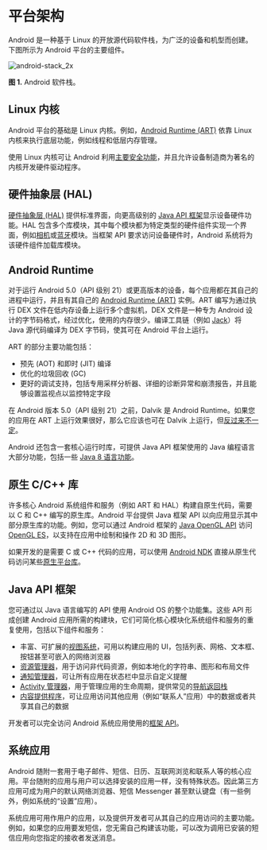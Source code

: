 # 平台架构

Android 是一种基于 Linux 的开放源代码软件栈，为广泛的设备和机型而创建。下图所示为 Android 平台的主要组件。

![android-stack_2x](https://github.com/superroye/Android-Best/blob/master/%E5%BA%94%E7%94%A8%E7%BB%93%E6%9E%84/images/android-stack_2x.png)

**图 1.** Android 软件栈。

## Linux 内核

Android 平台的基础是 Linux 内核。例如，[Android Runtime (ART)](https://developer.android.google.cn/guide/platform/#art) 依靠 Linux 内核来执行底层功能，例如线程和低层内存管理。

使用 Linux 内核可让 Android 利用[主要安全功能](https://source.android.google.cn/security/overview/kernel-security.html)，并且允许设备制造商为著名的内核开发硬件驱动程序。

## 硬件抽象层 (HAL)

[硬件抽象层 (HAL)](https://source.android.google.cn/devices/index.html#Hardware%20Abstraction%20Layer) 提供标准界面，向更高级别的 [Java API 框架](https://developer.android.google.cn/guide/platform/#api-framework)显示设备硬件功能。HAL 包含多个库模块，其中每个模块都为特定类型的硬件组件实现一个界面，例如[相机](https://source.android.google.cn/devices/camera/index.html)或[蓝牙](https://source.android.google.cn/devices/bluetooth.html)模块。当框架 API 要求访问设备硬件时，Android 系统将为该硬件组件加载库模块。

## Android Runtime

对于运行 Android 5.0（API 级别 21）或更高版本的设备，每个应用都在其自己的进程中运行，并且有其自己的 [Android Runtime (ART)](http://source.android.google.cn/devices/tech/dalvik/index.html) 实例。ART 编写为通过执行 DEX 文件在低内存设备上运行多个虚拟机，DEX 文件是一种专为 Android 设计的字节码格式，经过优化，使用的内存很少。编译工具链（例如 [Jack](https://source.android.google.cn/source/jack.html)）将 Java 源代码编译为 DEX 字节码，使其可在 Android 平台上运行。

ART 的部分主要功能包括：

- 预先 (AOT) 和即时 (JIT) 编译
- 优化的垃圾回收 (GC)
- 更好的调试支持，包括专用采样分析器、详细的诊断异常和崩溃报告，并且能够设置监视点以监控特定字段

在 Android 版本 5.0（API 级别 21）之前，Dalvik 是 Android Runtime。如果您的应用在 ART 上运行效果很好，那么它应该也可在 Dalvik 上运行，但[反过来不一定](https://developer.android.google.cn/guide/platform/verifying-apps-art.html)。

Android 还包含一套核心运行时库，可提供 Java API 框架使用的 Java 编程语言大部分功能，包括一些 [Java 8 语言功能](https://developer.android.google.cn/guide/platform/j8-jack.html)。

## 原生 C/C++ 库

许多核心 Android 系统组件和服务（例如 ART 和 HAL）构建自原生代码，需要以 C 和 C++ 编写的原生库。Android 平台提供 Java 框架 API 以向应用显示其中部分原生库的功能。例如，您可以通过 Android 框架的 [Java OpenGL API](https://developer.android.google.cn/reference/android/opengl/package-summary.html) 访问 [OpenGL ES](https://developer.android.google.cn/guide/topics/graphics/opengl.html)，以支持在应用中绘制和操作 2D 和 3D 图形。

如果开发的是需要 C 或 C++ 代码的应用，可以使用 [Android NDK](https://developer.android.google.cn/ndk/index.html) 直接从原生代码访问某些[原生平台库](https://developer.android.google.cn/ndk/guides/stable_apis.html)。

## Java API 框架

您可通过以 Java 语言编写的 API 使用 Android OS 的整个功能集。这些 API 形成创建 Android 应用所需的构建块，它们可简化核心模块化系统组件和服务的重复使用，包括以下组件和服务：

- 丰富、可扩展的[视图系统](https://developer.android.google.cn/guide/topics/ui/overview.html)，可用以构建应用的 UI，包括列表、网格、文本框、按钮甚至可嵌入的网络浏览器
- [资源管理器](https://developer.android.google.cn/guide/topics/resources/overview.html)，用于访问非代码资源，例如本地化的字符串、图形和布局文件
- [通知管理器](https://developer.android.google.cn/guide/topics/ui/notifiers/notifications.html)，可让所有应用在状态栏中显示自定义提醒
- [Activity 管理器](https://developer.android.google.cn/guide/components/activities.html)，用于管理应用的生命周期，提供常见的[导航返回栈](https://developer.android.google.cn/guide/components/tasks-and-back-stack.html)
- [内容提供程序](https://developer.android.google.cn/guide/topics/providers/content-providers.html)，可让应用访问其他应用（例如“联系人”应用）中的数据或者共享其自己的数据

开发者可以完全访问 Android 系统应用使用的[框架 API](https://developer.android.google.cn/reference/packages.html)。

## 系统应用

Android 随附一套用于电子邮件、短信、日历、互联网浏览和联系人等的核心应用。平台随附的应用与用户可以选择安装的应用一样，没有特殊状态。因此第三方应用可成为用户的默认网络浏览器、短信 Messenger 甚至默认键盘（有一些例外，例如系统的“设置”应用）。

系统应用可用作用户的应用，以及提供开发者可从其自己的应用访问的主要功能。例如，如果您的应用要发短信，您无需自己构建该功能，可以改为调用已安装的短信应用向您指定的接收者发送消息。
